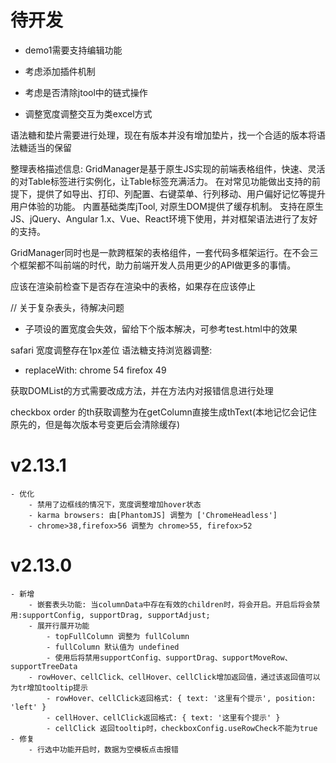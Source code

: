 # 待开发
- demo1需要支持编辑功能

- 考虑添加插件机制
- 考虑是否清除jtool中的链式操作
- 调整宽度调整交互为类excel方式

语法糖和垫片需要进行处理，现在有版本并没有增加垫片，找一个合适的版本将语法糖适当的保留

整理表格描述信息: 
GridManager是基于原生JS实现的前端表格组件，快速、灵活的对Table标签进行实例化，让Table标签充满活力。
在对常见功能做出支持的前提下，提供了如导出、打印、列配置、右键菜单、行列移动、用户偏好记忆等提升用户体验的功能。
内置基础类库jTool, 对原生DOM提供了缓存机制。
支持在原生JS、jQuery、Angular 1.x、Vue、React环境下使用，并对框架语法进行了友好的支持。

GridManager同时也是一款跨框架的表格组件，一套代码多框架运行。在不会三个框架都不叫前端的时代，助力前端开发人员用更少的API做更多的事情。

应该在渲染前检查下是否存在渲染中的表格，如果存在应该停止

// 关于复杂表头，待解决问题
- 子项设的置宽度会失效，留给下个版本解决，可参考test.html中的效果

safari 宽度调整存在1px差位
语法糖支持浏览器调整:
- replaceWith: chrome 54 firefox 49


获取DOMList的方式需要改成方法，并在方法内对报错信息进行处理

checkbox order 的th获取调整为在getColumn直接生成thText(本地记忆会记住原先的，但是每次版本号变更后会清除缓存)

# v2.13.1
    - 优化
        - 禁用了边框线的情况下，宽度调整增加hover状态
        - karma browsers: 由[PhantomJS] 调整为 ['ChromeHeadless']
        - chrome>38,firefox>56 调整为 chrome>55, firefox>52
        
# v2.13.0
    - 新增
        - 嵌套表头功能: 当columnData中存在有效的children时，将会开启。开启后将会禁用:supportConfig, supportDrag, supportAdjust;
        - 展开行展开功能
            - topFullColumn 调整为 fullColumn
            - fullColumn 默认值为 undefined
            - 使用后将禁用supportConfig、supportDrag、supportMoveRow、supportTreeData
        - rowHover、cellClick、cellHover、cellClick增加返回值，通过该返回值可以为tr增加tooltip提示
            - rowHover、cellClick返回格式: { text: '这里有个提示', position: 'left' }
            - cellHover、cellClick返回格式: { text: '这里有个提示' }
            - cellClick 返回tooltip时，checkboxConfig.useRowCheck不能为true
    - 修复
        - 行选中功能开启时，数据为空模板点击报错
